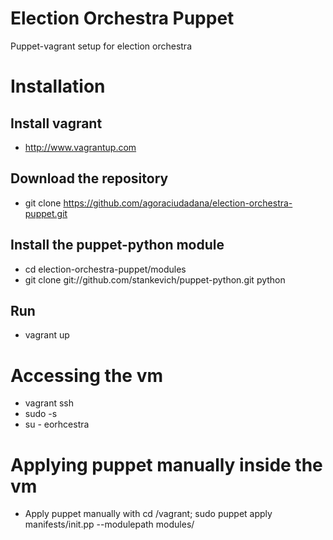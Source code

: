 Election Orchestra Puppet
===========

Puppet-vagrant setup for election orchestra

Installation
===========

Install vagrant
---------
* http://www.vagrantup.com

Download the repository
---------
*	git clone https://github.com/agoraciudadana/election-orchestra-puppet.git

Install the puppet-python module
---------
* cd election-orchestra-puppet/modules
* git clone git://github.com/stankevich/puppet-python.git python

Run
---------
* vagrant up

Accessing the vm
===========
* vagrant ssh
* sudo -s
* su - eorhcestra

Applying puppet manually inside the vm
===========

* Apply puppet manually with cd /vagrant; sudo puppet apply manifests/init.pp --modulepath modules/
